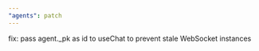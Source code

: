 ```yaml
---
"agents": patch
---
```


fix: pass agent.\_pk as id to useChat to prevent stale WebSocket instances
